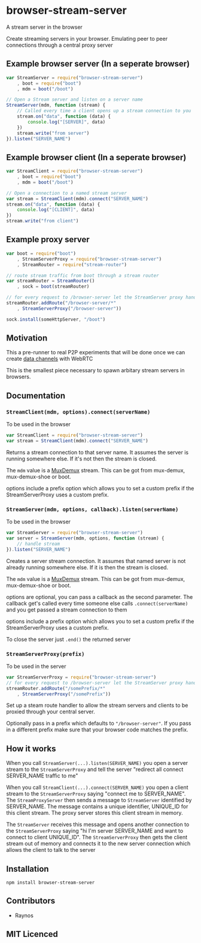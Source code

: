# browser-stream-server

A stream server in the browser

Create streaming servers in your browser. Emulating peer to peer connections through a central proxy server

## Example browser server (In a seperate browser)

``` js
var StreamServer = require("browser-stream-server")
    , boot = require("boot")
    , mdm = boot("/boot")

// Open a Stream server and listen on a server name
StreamServer(mdm, function (stream) {
    // Called every time a client opens up a stream connection to you
    stream.on("data", function (data) {
        console.log("[SERVER]", data)
    })
    stream.write("from server")
}).listen("SERVER_NAME")
```

## Example browser client (In a seperate browser)

``` js
var StreamClient = require("browser-stream-server")
    , boot = require("boot")
    , mdm = boot("/boot")

// Open a connection to a named stream server
var stream = StreamClient(mdm).connect("SERVER_NAME")
stream.on("data", function (data) {
    console.log("[CLIENT]", data)
})
stream.write("from client")
```

## Example proxy server

``` js
var boot = require("boot")
    , StreamServerProxy = require("browser-stream-server")
    , StreamRouter = require("stream-router")

// route stream traffic from boot through a stream router
var streamRouter = StreamRouter()
    , sock = boot(streamRouter)

// for every request to /browser-server let the StreamServer proxy handle it
streamRouter.addRoute("/browser-server/*"
    , StreamServerProxy("/browser-server"))

sock.install(someHttpServer, "/boot")
```

## Motivation

This a pre-runner to real P2P experiments that will be done once we can create [data channels][3] with WebRTC

This is the smallest piece necessary to spawn arbitary stream servers in browsers.

## Documentation

### `StreamClient(mdm, options).connect(serverName)`

To be used in the browser

``` js
var StreamClient = require("browser-stream-server")
var stream = StreamClient(mdm).connect("SERVER_NAME")
```

Returns a stream connection to that server name. It assumes the server is running somewhere else. If it's not then the stream is closed.

The `mdm` value is a [MuxDemux][4] stream. This can be got from mux-demux, mux-demux-shoe or boot.

options include a prefix option which allows you to set a custom prefix if the StreamServerProxy uses a custom prefix.

### `StreamServer(mdm, options, callback).listen(serverName)`

To be used in the browser

``` js
var StreamServer = require("browser-stream-server")
var server = StreamServer(mdm, options, function (stream) {
    // handle stream
}).listen("SERVER_NAME")
```

Creates a server stream connection. It assumes that named server is not already running somewhere else. If it is then the stream is closed.

The `mdm` value is a [MuxDemux][4] stream. This can be got from mux-demux, mux-demux-shoe or boot.

options are optional, you can pass a callback as the second parameter. The callback get's called every time someone else calls `.connect(serverName)` and you get passed a stream connection to them

options include a prefix option which allows you to set a custom prefix if the StreamServerProxy uses a custom prefix.

To close the server just `.end()` the returned server

### `StreamServerProxy(prefix)`

To be used in the server

``` js
var StreamServerProxy = require("browser-stream-server")
// for every request to /browser-server let the StreamServer proxy handle it
streamRouter.addRoute("/somePrefix/*"
    , StreamServerProxy("/somePrefix"))
```

Set up a steam route handler to allow the stream servers and clients to be proxied through your central server.

Optionally pass in a prefix which defaults to `"/browser-server"`. If you pass in a different prefix make sure that your browser code matches the prefix.

## How it works

When you call `StreamServer(...).listen(SERVER_NAME)` you open a server stream to the `StreamServerProxy` and tell the server "redirect all connect SERVER_NAME traffic to me"

When you call `StreamClient(...).connect(SERVER_NAME)` you open a client stream to the `StreamServerProxy` saying "connect me to SERVER_NAME". The `StreamProxyServer` then sends a message to `StreamServer` identified by SERVER_NAME. The message contains a unique identifier, UNIQUE_ID for this client stream. The proxy server stores this client stream in memory.

The `StreamServer` receives this message and opens another connection to the `StreamServerProxy` saying "hi I'm server SERVER_NAME and want to connect to client UNIQUE_ID". The `StreamServerProxy` then gets the client stream out of memory and connects it to the new server connection which allows the client to talk to the server

## Installation

`npm install browser-stream-server`

## Contributors

 - Raynos

## MIT Licenced

  [1]: https://secure.travis-ci.org/Raynos/browser-stream-server.png
  [2]: http://travis-ci.org/Raynos/browser-stream-server
  [3]: http://dev.w3.org/2011/webrtc/editor/webrtc.html#widl-RTCPeerConnection-createDataChannel-DataChannel-DOMString-label-DataChannelInit-dataChannelDict
  [4]: https://github.com/dominictarr/mux-demux#muxdemuxoptions